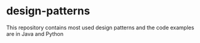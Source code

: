 # design-patterns
This repository contains most used design patterns and the code examples are in Java and Python
